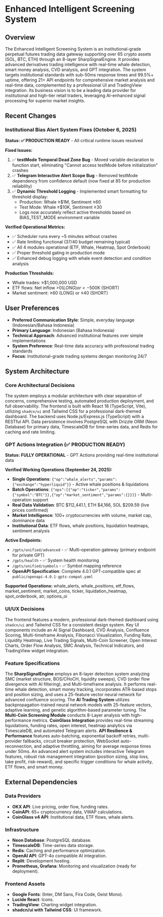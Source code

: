 # Enhanced Intelligent Screening System

## Overview
The Enhanced Intelligent Screening System is an institutional-grade perpetual futures trading data gateway supporting over 65 crypto assets (SOL, BTC, ETH) through an 8-layer SharpSignalEngine. It provides advanced derivatives trading intelligence with real-time whale detection, smart money analysis, CVD analysis, and GPT integration. The system targets institutional standards with sub-50ms response times and 99.5%+ uptime, offering 21+ API endpoints for comprehensive market analysis and real-time data, complemented by a professional UI and TradingView integration. Its business vision is to be a leading data provider for institutional and high-tier retail traders, leveraging AI-enhanced signal processing for superior market insights.

## Recent Changes

### Institutional Bias Alert System Fixes (October 6, 2025)
**Status: ✅ PRODUCTION READY** - All critical runtime issues resolved

**Fixed Issues:**
1. ✅ **testMode Temporal Dead Zone Bug** - Moved variable declaration to function start, eliminating "Cannot access testMode before initialization" crashes
2. ✅ **Telegram Interactive Alert Scope Bug** - Removed testMode dependency from confidence default (now fixed at 85 for production reliability)
3. ✅ **Dynamic Threshold Logging** - Implemented smart formatting for threshold display:
   - Production: Whale ≥$1M, Sentiment ≥60
   - Test Mode: Whale ≥$10K, Sentiment ≥30
   - Logs now accurately reflect active thresholds based on BIAS_TEST_MODE environment variable

**Verified Operational Metrics:**
- ✅ Scheduler runs every ~5 minutes without crashes
- ✅ Rate limiting functional (37/40 budget remaining typical)
- ✅ All 4 modules operational (ETF, Whale, Heatmap, Spot Orderbook)
- ✅ Proper threshold gating in production mode
- ✅ Enhanced debug logging with whale event detection and condition analysis

**Production Thresholds:**
- Whale trades: ≥$1,000,000 USD
- ETF flows: Net inflow >$0 (LONG) or <-$500K (SHORT)
- Market sentiment: ≥60 (LONG) or ≤40 (SHORT)

## User Preferences
- **Preferred Communication Style**: Simple, everyday language (Indonesian/Bahasa Indonesia)
- **Primary Language**: Indonesian (Bahasa Indonesia)  
- **Technical Approach**: Advanced institutional features over simple implementations
- **System Preference**: Real-time data accuracy with professional trading standards
- **Focus**: Institutional-grade trading systems dengan monitoring 24/7

## System Architecture

### Core Architectural Decisions
The system employs a modular architecture with clear separation of concerns, comprehensive testing, automated production deployment, and full observability. The frontend is built with React 18 (TypeScript, Vite), utilizing `shadcn/ui` and Tailwind CSS for a professional dark-themed dashboard. The backend uses Node.js/Express.js (TypeScript) with a RESTful API. Data persistence involves PostgreSQL with Drizzle ORM (Neon Database) for primary data, TimescaleDB for time-series data, and Redis for caching and rate limiting.

### GPT Actions Integration (✅ PRODUCTION READY)
**Status: FULLY OPERATIONAL** - GPT Actions providing real-time institutional data

**Verified Working Operations (September 24, 2025):**
- **Single Operations**: `{"op":"whale_alerts","params":{"exchange":"hyperliquid"}}` - Active whale positions & liquidations
- **Batch Operations**: `{"ops":[{"op":"ticker","params":{"symbol":"BTC"}},{"op":"market_sentiment","params":{}}]}` - Multi-operation support
- **Real Data Validation**: BTC $112,441.1, ETH $4,166, SOL $209.59 (live prices confirmed)
- **Market Intelligence**: 100+ cryptocurrencies with volume, market cap, dominance data
- **Institutional Data**: ETF flows, whale positions, liquidation heatmaps, sentiment analysis

**Active Endpoints:**
- `/gpts/unified/advanced` - ✅ Multi-operation gateway (primary endpoint for private GPT)
- `/gpts/health` - ✅ System health monitoring  
- `/gpts/unified/symbols` - ✅ Symbol mapping reference
- **OpenAPI Specification**: Complete 4.0.1 GPT-compatible spec at `public/openapi-4.0.1-gpts-compat.yaml`

**Supported Operations:** whale_alerts, whale_positions, etf_flows, market_sentiment, market_coins, ticker, liquidation_heatmap, spot_orderbook, atr, options_oi

### UI/UX Decisions
The frontend features a modern, professional dark-themed dashboard using `shadcn/ui` and Tailwind CSS for a consistent design system. Key UI components include an AI Signal Dashboard, CVD Analysis, Confluence Scoring, Multi-timeframe Analysis, Fibonacci Visualization, Funding Rate, Liquidity Heatmap, Live Trading Signals, Multi-Coin Screener, Open Interest Charts, Order Flow Analysis, SMC Analysis, Technical Indicators, and TradingView widget integration.

### Feature Specifications
The **SharpSignalEngine** employs an 8-layer detection system analyzing SMC (market structure, BOS/CHoCH, liquidity sweeps), CVD (order flow divergence with AI filtering), and Multi-timeframe analysis. It performs real-time whale detection, smart money tracking, incorporates ATR-based stops and position sizing, and uses a 25-feature vector neural network for advanced confluence scoring. The **AI Trading System** utilizes backpropagation-trained neural network models with 25-feature vectors, adaptive learning, and genetic algorithm-based parameter tuning. The **Multi-Coin Screening Module** conducts 8-Layer analysis with high-performance metrics. **CoinGlass Integration** provides real-time streaming liquidations, funding rates, open interest, heatmap analytics via TimescaleDB, and automated Telegram alerts. **API Resilience & Performance** features auto-batching, exponential backoff retries, multi-provider fallbacks, circuit breaker protection, WebSocket auto-reconnection, and adaptive throttling, aiming for average response times under 50ms. An advanced alert system includes interactive Telegram features, robust risk management integration (position sizing, stop loss, take profit, risk-reward), and specific trigger conditions for whale activity, ETF flows, and smart money.

## External Dependencies

### Data Providers
- **OKX API**: Live pricing, order flow, funding rates.
- **CoinAPI**: 65+ cryptocurrency data, VWAP calculations.
- **CoinGlass v4 API**: Institutional data, ETF flows, whale alerts.

### Infrastructure
- **Neon Database**: PostgreSQL database.
- **TimescaleDB**: Time-series data storage.
- **Redis**: Caching and performance optimization.
- **OpenAI API**: GPT-4o compatible AI integration.
- **Replit**: Development hosting.
- **Prometheus, Grafana**: Monitoring and visualization (ready for deployment).

### Frontend Assets
- **Google Fonts**: (Inter, DM Sans, Fira Code, Geist Mono).
- **Lucide React**: Icons.
- **TradingView**: Charting widget integration.
- **shadcn/ui with Tailwind CSS**: UI framework.